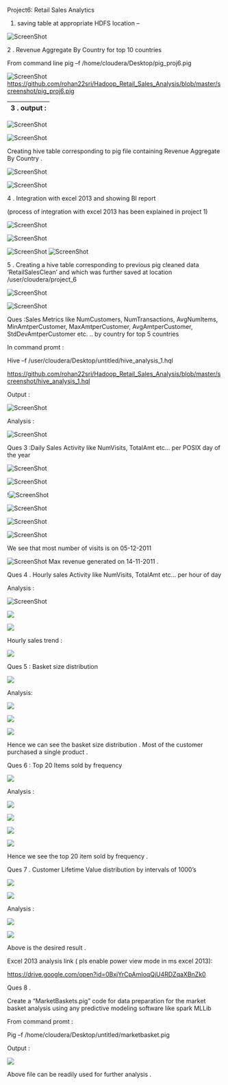 Project6: Retail Sales Analytics

1. saving table at appropriate HDFS location –

![ScreenShot](https://github.com/rohan22sri/Hadoop_Retail_Sales_Analysis/blob/master/screenshot/image1.png)

2 . Revenue Aggregate By Country for top 10 countries

From command line pig –f /home/cloudera/Desktop/pig\_proj6.pig

![ScreenShot](https://github.com/rohan22sri/Hadoop_Retail_Sales_Analysis/blob/master/screenshot/image2.bmp)  
https://github.com/rohan22sri/Hadoop_Retail_Sales_Analysis/blob/master/screenshot/pig_proj6.pig


| 3 . output : |
|--------------|


![ScreenShot](https://github.com/rohan22sri/Hadoop_Retail_Sales_Analysis/blob/master/screenshot/image3.png)
 

![ScreenShot](https://github.com/rohan22sri/Hadoop_Retail_Sales_Analysis/blob/master/screenshot/image4.png)

Creating hive table corresponding to pig file containing Revenue Aggregate By
Country .

![ScreenShot](https://github.com/rohan22sri/Hadoop_Retail_Sales_Analysis/blob/master/screenshot/image5.png)

![ScreenShot](https://github.com/rohan22sri/Hadoop_Retail_Sales_Analysis/blob/master/screenshot/image6.png)

4 . Integration with excel 2013 and showing BI report

(process of integration with excel 2013 has been explained in project 1)

![ScreenShot](https://github.com/rohan22sri/Hadoop_Retail_Sales_Analysis/blob/master/screenshot/image7.png)

![ScreenShot](https://github.com/rohan22sri/Hadoop_Retail_Sales_Analysis/blob/master/screenshot/image8.png)

![ScreenShot](https://github.com/rohan22sri/Hadoop_Retail_Sales_Analysis/blob/master/screenshot/image9.png)
![ScreenShot](https://github.com/rohan22sri/Hadoop_Retail_Sales_Analysis/blob/master/screenshot/image10.png)

5 . Creating a hive table corresponding to previous pig cleaned data
‘RetailSalesClean’ and which was further saved at location
/user/cloudera/project\_6

![ScreenShot](https://github.com/rohan22sri/Hadoop_Retail_Sales_Analysis/blob/master/screenshot/image11.png)

![ScreenShot](https://github.com/rohan22sri/Hadoop_Retail_Sales_Analysis/blob/master/screenshot/image12.png)

Ques :Sales Metrics like NumCustomers, NumTransactions, AvgNumItems,
MinAmtperCustomer, MaxAmtperCustomer, AvgAmtperCustomer, StdDevAmtperCustomer
etc. .. by country for top 5 countries

In command promt :

Hive –f /user/cloudera/Desktop/untitled/hive\_analysis\_1.hql

https://github.com/rohan22sri/Hadoop_Retail_Sales_Analysis/blob/master/screenshot/hive_analysis_1.hql

Output :

![ScreenShot](https://github.com/rohan22sri/Hadoop_Retail_Sales_Analysis/blob/master/screenshot/image13.bmp)

Analysis :

![ScreenShot](https://github.com/rohan22sri/Hadoop_Retail_Sales_Analysis/blob/master/screenshot/image14.png)

Ques 3 :Daily Sales Activity like NumVisits, TotalAmt etc… per POSIX day of the
year

![ScreenShot](https://github.com/rohan22sri/Hadoop_Retail_Sales_Analysis/blob/master/screenshot/image15.png)

![ScreenShot](https://github.com/rohan22sri/Hadoop_Retail_Sales_Analysis/blob/master/screenshot/image16.png)

!![ScreenShot](https://github.com/rohan22sri/Hadoop_Retail_Sales_Analysis/blob/master/screenshot/image17.png)

![ScreenShot](https://github.com/rohan22sri/Hadoop_Retail_Sales_Analysis/blob/master/screenshot/image18.png)

![ScreenShot](https://github.com/rohan22sri/Hadoop_Retail_Sales_Analysis/blob/master/screenshot/image19.png)

![ScreenShot](https://github.com/rohan22sri/Hadoop_Retail_Sales_Analysis/blob/master/screenshot/image20.png)


We see that most number of visits is on 05-12-2011


![ScreenShot](https://github.com/rohan22sri/Hadoop_Retail_Sales_Analysis/blob/master/screenshot/image21.png)
Max revenue generated on 14-11-2011 .



Ques 4 . Hourly sales Activity like NumVisits, TotalAmt etc… per hour of day


Analysis :

![ScreenShot](https://github.com/rohan22sri/Hadoop_Retail_Sales_Analysis/blob/master/screenshot/image22.png)

![](media/062dd42289968ad7ba58589e252e6ae0.png)

![](media/266327e5a77e445b516b64c3c14d5d07.png)

Hourly sales trend :

![](media/28c97d4cb01bf4f7ad7876670547152a.png)

Ques 5 : Basket size distribution

![](media/8588a28608480c3d45f7e554b8d6fd7a.png)

Analysis:

![](media/269a1b95e8d83109a2d13a81437e617b.png)

![](media/f4775ae59db19dd4ecd326547eb31cfe.png)

![](media/cf5c70768ff50ea0b64fee6a35b683e7.png)

Hence we can see the basket size distribution . Most of the customer purchased a
single product .

Ques 6 : Top 20 Items sold by frequency

![](media/96869c4f87eec347c01d55dd773b9a9b.png)

Analysis :

![](media/13e1cdc4df30d771de740e3d4cbee3b0.png)

![](media/0cab3c8c2b1d127afdafc65973cc694b.png)

![](media/4fc4b2b69b1ee73237e0069678758e5a.png)

![](media/be086354173e4711e36409f7bd84c49a.png)

Hence we see the top 20 item sold by frequency .

Ques 7 . Customer Lifetime Value distribution by intervals of 1000’s

![](media/e6428b01dc661b8b4a2e61cfd30cc15d.png)

![](media/96f18ebbf769e1990cd801f946f5f042.png)

Analysis :

![](media/309065ee50659412eb0beb78fc97fd91.png)

![](media/fb6c8b3084139493b29e1abb2902490a.png)

Above is the desired result .

Excel 2013 analysis link ( pls enable power view mode in ms excel 2013):

<https://drive.google.com/open?id=0BxjYrCpAmIoqQjU4RDZqaXBnZk0>

Ques 8 .

Create a “MarketBaskets.pig” code for data preparation for the market basket
analysis using any predictive modeling software like spark MLLib

From command promt :

Pig –f /home/cloudera/Desktop/untitled/marketbasket.pig

Output :

![](media/3539e5ff727812f9f4aec2e90a2e26ee.png)

Above file can be readily used for further analysis .
